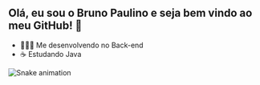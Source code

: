 ## Olá, eu sou o Bruno Paulino e seja bem vindo ao meu GitHub! 👋

- 👨🏻‍💻 Me desenvolvendo no Back-end
- ☕ Estudando Java 


![Snake animation](https://github.com/brunopaulinooficial/brunopaulinooficial/blob/output/github-contribution-grid-snake.svg)
